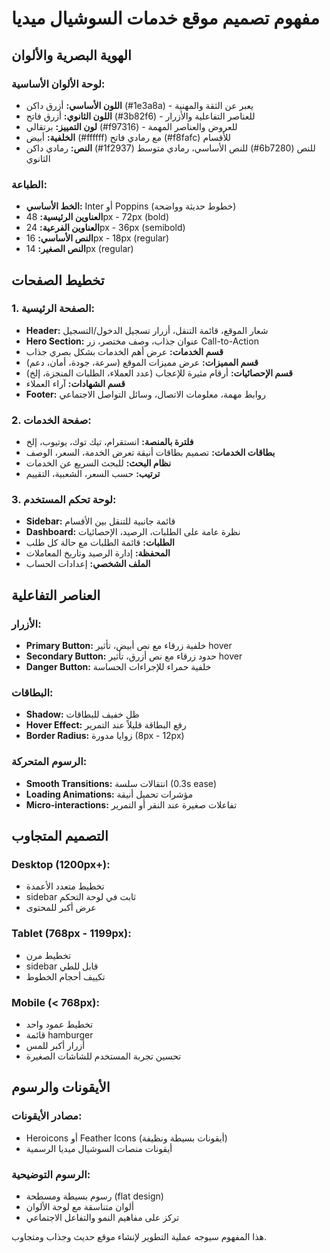 # مفهوم تصميم موقع خدمات السوشيال ميديا

## الهوية البصرية والألوان

### لوحة الألوان الأساسية:
- **اللون الأساسي:** أزرق داكن (#1e3a8a) - يعبر عن الثقة والمهنية
- **اللون الثانوي:** أزرق فاتح (#3b82f6) - للعناصر التفاعلية والأزرار
- **لون التمييز:** برتقالي (#f97316) - للعروض والعناصر المهمة
- **الخلفية:** أبيض (#ffffff) مع رمادي فاتح (#f8fafc) للأقسام
- **النص:** رمادي داكن (#1f2937) للنص الأساسي، رمادي متوسط (#6b7280) للنص الثانوي

### الطباعة:
- **الخط الأساسي:** Inter أو Poppins (خطوط حديثة وواضحة)
- **العناوين الرئيسية:** 48px - 72px (bold)
- **العناوين الفرعية:** 24px - 36px (semibold)
- **النص الأساسي:** 16px - 18px (regular)
- **النص الصغير:** 14px (regular)

## تخطيط الصفحات

### 1. الصفحة الرئيسية:
- **Header:** شعار الموقع، قائمة التنقل، أزرار تسجيل الدخول/التسجيل
- **Hero Section:** عنوان جذاب، وصف مختصر، زر Call-to-Action
- **قسم الخدمات:** عرض أهم الخدمات بشكل بصري جذاب
- **قسم المميزات:** عرض مميزات الموقع (سرعة، جودة، أمان، دعم)
- **قسم الإحصائيات:** أرقام مثيرة للإعجاب (عدد العملاء، الطلبات المنجزة، إلخ)
- **قسم الشهادات:** آراء العملاء
- **Footer:** روابط مهمة، معلومات الاتصال، وسائل التواصل الاجتماعي

### 2. صفحة الخدمات:
- **فلترة بالمنصة:** انستقرام، تيك توك، يوتيوب، إلخ
- **بطاقات الخدمات:** تصميم بطاقات أنيقة تعرض الخدمة، السعر، الوصف
- **نظام البحث:** للبحث السريع عن الخدمات
- **ترتيب:** حسب السعر، الشعبية، التقييم

### 3. لوحة تحكم المستخدم:
- **Sidebar:** قائمة جانبية للتنقل بين الأقسام
- **Dashboard:** نظرة عامة على الطلبات، الرصيد، الإحصائيات
- **الطلبات:** قائمة الطلبات مع حالة كل طلب
- **المحفظة:** إدارة الرصيد وتاريخ المعاملات
- **الملف الشخصي:** إعدادات الحساب

## العناصر التفاعلية

### الأزرار:
- **Primary Button:** خلفية زرقاء مع نص أبيض، تأثير hover
- **Secondary Button:** حدود زرقاء مع نص أزرق، تأثير hover
- **Danger Button:** خلفية حمراء للإجراءات الحساسة

### البطاقات:
- **Shadow:** ظل خفيف للبطاقات
- **Hover Effect:** رفع البطاقة قليلاً عند التمرير
- **Border Radius:** زوايا مدورة (8px - 12px)

### الرسوم المتحركة:
- **Smooth Transitions:** انتقالات سلسة (0.3s ease)
- **Loading Animations:** مؤشرات تحميل أنيقة
- **Micro-interactions:** تفاعلات صغيرة عند النقر أو التمرير

## التصميم المتجاوب

### Desktop (1200px+):
- تخطيط متعدد الأعمدة
- sidebar ثابت في لوحة التحكم
- عرض أكبر للمحتوى

### Tablet (768px - 1199px):
- تخطيط مرن
- sidebar قابل للطي
- تكييف أحجام الخطوط

### Mobile (< 768px):
- تخطيط عمود واحد
- قائمة hamburger
- أزرار أكبر للمس
- تحسين تجربة المستخدم للشاشات الصغيرة

## الأيقونات والرسوم

### مصادر الأيقونات:
- Heroicons أو Feather Icons (أيقونات بسيطة ونظيفة)
- أيقونات منصات السوشيال ميديا الرسمية

### الرسوم التوضيحية:
- رسوم بسيطة ومسطحة (flat design)
- ألوان متناسقة مع لوحة الألوان
- تركز على مفاهيم النمو والتفاعل الاجتماعي

هذا المفهوم سيوجه عملية التطوير لإنشاء موقع حديث وجذاب ومتجاوب.

